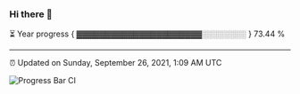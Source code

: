### Hi there 👋

⏳ Year progress { ▓▓▓▓▓▓▓▓▓▓▓▓▓▓▓▓▓▓▓▓▓▓░░░░░░░░ } 73.44 %

---

⏰ Updated on Sunday, September 26, 2021, 1:09 AM UTC

![Progress Bar CI](https://github.com/arthurbuhl/arthurbuhl/workflows/Progress%20Bar%20CI/badge.svg)
